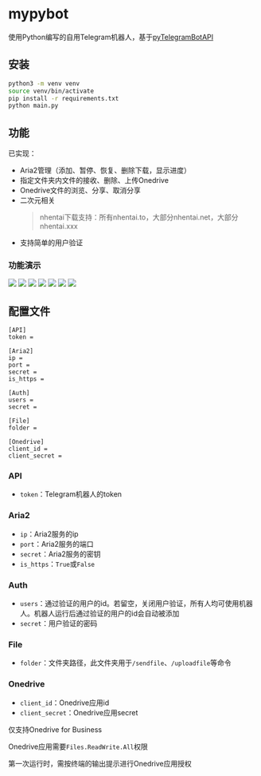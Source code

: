 # mypybot

使用Python编写的自用Telegram机器人，基于[pyTelegramBotAPI](https://github.com/eternnoir/pyTelegramBotAPI)

## 安装

```bash
python3 -m venv venv
source venv/bin/activate
pip install -r requirements.txt
python main.py
```

## 功能

已实现：

* Aria2管理（添加、暂停、恢复、删除下载，显示进度）
* 指定文件夹内文件的接收、删除、上传Onedrive
* Onedrive文件的浏览、分享、取消分享
* 二次元相关
  >nhentai下载支持：所有nhentai.to，大部分nhentai.net，大部分nhentai.xxx
* 支持简单的用户验证

### 功能演示

![](screenshots/1.png)
![](screenshots/2.png)
![](screenshots/3.png)
![](screenshots/4.png)
![](screenshots/5.png)
![](screenshots/6.png)
![](screenshots/7.png)

## 配置文件

```config
[API]
token = 

[Aria2]
ip = 
port = 
secret = 
is_https = 

[Auth]
users = 
secret = 

[File]
folder = 

[Onedrive]
client_id = 
client_secret = 
```

### API

* `token`：Telegram机器人的token

### Aria2

* `ip`：Aria2服务的ip
* `port`：Aria2服务的端口
* `secret`：Aria2服务的密钥
* `is_https`：`True`或`False`

### Auth

* `users`：通过验证的用户的id。若留空，关闭用户验证，所有人均可使用机器人。机器人运行后通过验证的用户的id会自动被添加
* `secret`：用户验证的密码

### File

* `folder`：文件夹路径，此文件夹用于`/sendfile`、`/uploadfile`等命令

### Onedrive

* `client_id`：Onedrive应用id
* `client_secret`：Onedrive应用secret

仅支持Onedrive for Business

Onedrive应用需要`Files.ReadWrite.All`权限

第一次运行时，需按终端的输出提示进行Onedrive应用授权